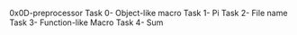 0x0D-preprocessor
Task 0- Object-like macro
Task 1- Pi
Task 2- File name
Task 3- Function-like Macro
Task 4- Sum
